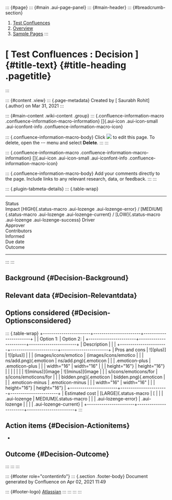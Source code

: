 ::: {#page}
::: {#main .aui-page-panel}
::: {#main-header}
::: {#breadcrumb-section}
1.  [Test Confluences](index.html)
2.  [Overview](Overview_2158920072.html)
3.  [Sample Pages](Sample-Pages_2158920071.html)
:::

# [ Test Confluences : Decision ]{#title-text} {#title-heading .pagetitle}
:::

::: {#content .view}
::: {.page-metadata}
Created by [ Saurabh Rohit]{.author} on Mar 31, 2021
:::

::: {#main-content .wiki-content .group}
::: {.confluence-information-macro .confluence-information-macro-information}
[]{.aui-icon .aui-icon-small .aui-iconfont-info
.confluence-information-macro-icon}

::: {.confluence-information-macro-body}
Click ![](https://confluence.atlassian.com/images/icons/edit_pencil.png)
to edit this page. To delete, open the **···** menu and select
**Delete**.
:::
:::

::: {.confluence-information-macro .confluence-information-macro-information}
[]{.aui-icon .aui-icon-small .aui-iconfont-info
.confluence-information-macro-icon}

::: {.confluence-information-macro-body}
Add your comments directly to the page. Include links to any relevant
research, data, or feedback.
:::
:::

::: {.plugin-tabmeta-details}
::: {.table-wrap}
  -------------- ----------------------------------------------------------------------------------------------------------------------------------------------------------------------------
  Status         
  Impact         [HIGH]{.status-macro .aui-lozenge .aui-lozenge-error} / [MEDIUM]{.status-macro .aui-lozenge .aui-lozenge-current} / [LOW]{.status-macro .aui-lozenge .aui-lozenge-success}
  Driver         
  Approver       
  Contributors   
  Informed       
  Due date       
  Outcome        
  -------------- ----------------------------------------------------------------------------------------------------------------------------------------------------------------------------
:::
:::

## Background {#Decision-Background}

## Relevant data {#Decision-Relevantdata}

## Options considered {#Decision-Optionsconsidered}

::: {.table-wrap}
+-----------------------+-----------------------+-----------------------+
|                       | Option 1:             | Option 2:             |
+-----------------------+-----------------------+-----------------------+
| Description           |                       |                       |
+-----------------------+-----------------------+-----------------------+
| Pros and cons         | ![(plus)]             | ![(plus)]             |
|                       | (images/icons/emotico | (images/icons/emotico |
|                       | ns/add.png){.emoticon | ns/add.png){.emoticon |
|                       | .emoticon-plus        | .emoticon-plus        |
|                       | width="16"            | width="16"            |
|                       | height="16"}          | height="16"}          |
|                       |                       |                       |
|                       | ![(minus)](image      | ![(minus)](image      |
|                       | s/icons/emoticons/for | s/icons/emoticons/for |
|                       | bidden.png){.emoticon | bidden.png){.emoticon |
|                       | .emoticon-minus       | .emoticon-minus       |
|                       | width="16"            | width="16"            |
|                       | height="16"}          | height="16"}          |
+-----------------------+-----------------------+-----------------------+
| Estimated cost        | [LARGE]{.status-macro | [                     |
|                       | .aui-lozenge          | MEDIUM]{.status-macro |
|                       | .aui-lozenge-error}   | .aui-lozenge          |
|                       |                       | .aui-lozenge-current} |
+-----------------------+-----------------------+-----------------------+
:::

## Action items {#Decision-Actionitems}

-    

## Outcome {#Decision-Outcome}
:::
:::
:::

::: {#footer role="contentinfo"}
::: {.section .footer-body}
Document generated by Confluence on Apr 02, 2021 11:49

::: {#footer-logo}
[Atlassian](http://www.atlassian.com/)
:::
:::
:::
:::
